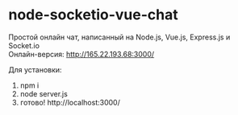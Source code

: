 # node-socketio-vue-chat
Простой онлайн чат, написанный на Node.js, Vue.js, Express.js и Socket.io  
Онлайн-версия: http://165.22.193.68:3000/  

Для установки:
1) npm i
2) node server.js
3) готово! http://localhost:3000/
